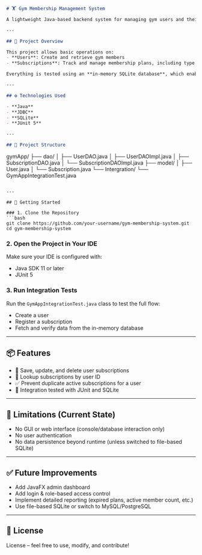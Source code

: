 ```markdown
# 🏋️ Gym Membership Management System

A lightweight Java-based backend system for managing gym users and their subscriptions. This project is designed to demonstrate clean separation of concerns using DAO interfaces, SQLite integration for persistence, and integration tests using JUnit.

---

## 📌 Project Overview

This project allows basic operations on:
- **Users**: Create and retrieve gym members
- **Subscriptions**: Track and manage membership plans, including type and status

Everything is tested using an **in-memory SQLite database**, which enables fast and isolated integration tests.

---

## ⚙️ Technologies Used

- **Java**
- **JDBC**
- **SQLite**
- **JUnit 5**

---

## 📁 Project Structure

```

gymApp/
├── dao/
│   ├── UserDAO.java
│   ├── UserDAOImpl.java
│   ├── SubscriptionDAO.java
│   └── SubscriptionDAOImpl.java
├── model/
│   ├── User.java
│   └── Subscription.java
└── Intergration/
└── GymAppIntegrationTest.java

```

---

## 🚀 Getting Started

### 1. Clone the Repository
```bash
git clone https://github.com/your-username/gym-membership-system.git
cd gym-membership-system
````

### 2. Open the Project in Your IDE

Make sure your IDE is configured with:

* Java SDK 11 or later
* JUnit 5

### 3. Run Integration Tests

Run the `GymAppIntegrationTest.java` class to test the full flow:

* Create a user
* Register a subscription
* Fetch and verify data from the in-memory database

---

## 📦 Features

* 🔄 Save, update, and delete user subscriptions
* 🔎 Lookup subscriptions by user ID
* ✅ Prevent duplicate active subscriptions for a user
* 🧪 Integration tested with JUnit and SQLite

---

## 📌 Limitations (Current State)

* No GUI or web interface (console/database interaction only)
* No user authentication
* No data persistence beyond runtime (unless switched to file-based SQLite)

---

## ✅ Future Improvements

* Add JavaFX admin dashboard
* Add login & role-based access control
* Implement detailed reporting (expired plans, active member count, etc.)
* Use file-based SQLite or switch to MySQL/PostgreSQL

---

## 📄 License

License – feel free to use, modify, and contribute!

